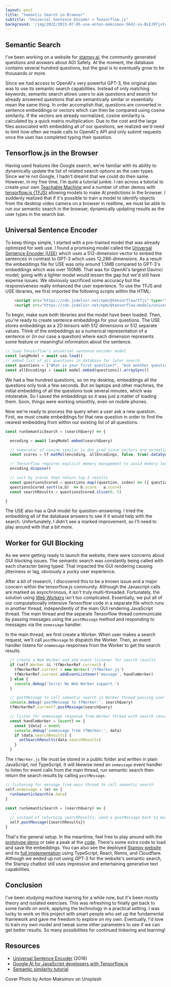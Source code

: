 ```yaml
---
layout: post
title: "Semantic Search in Browser"
subtitle: "Universal Sentence Encoder + Tensorflow.js"
background: '/img/2022/2022-07-05-use-anton-maksimov-5642-su-BLEJ9Tjstc4-unsplash.jpg'
---
```


## Semantic Search

I've been working on a website for [stampy.ai](https://stampy.ai/wiki/Stampy), the community generated questions and answers about AGI Safety. At the moment, the database contains several hundred questions, but the goal is to eventually grow to be thousands or more.

Since we had access to OpenAI's very powerful GPT-3, the original plan was to use its semantic search capabilities. Instead of only matching keywords, semantic search allows users to ask questions and search for already answered questions that are semantically similar or essentially mean the same thing. In order accomplish that, questions are converted in sentence embeddings or vectors which can then be compared using cosine similarity. If the vectors are already normalized, cosine similarity is calculated by a quick matrix multiplication. Due to the cost and the large files associated with embedding all of our questions, we realized we'd need to limit how often we made calls to OpenAI's API and only submit requests once the user has completed typing their question.

## Tensorflow.js in the Browser

Having used features like Google search, we're familiar with its ability to dynamically update the list of related search options as the user types. Since we're not Google, I hadn't dreamt that we could do then same. However, in my free time, I'm quite a tutorial junkie. I ran across a tutorial to create your own [Teachable Machine](https://codelabs.developers.google.com/tensorflowjs-transfer-learning-teachable-machine#0) and a number of other demos with [tensorflow.js (TFJS)](https://tensorflow.github.io/tfjs/) allowing models to make AI predictions in the browser. I suddenly realized that if it's possible to train a model to identify objects from the desktop video camera on a browser in realtime, we must be able to run our semantic search in the browser, dynamically updating results as the user types in the search bar.

## Universal Sentence Encoder

To keep things simple, I started with a pre-trained model that was already optimized for web use. I found a promising model called the [Universal Sentence Encoder (USE)](https://github.com/tensorflow/tfjs-models/tree/master/universal-sentence-encoder) which uses a 512-dimension vector to embed the sentences in contrast to GPT-3 which uses 12,288-dimensions. As a result the embeddings file for USE was only around 1.5MB compared to GPT-3's embeddings which was over 150MB. That was for OpenAI's largest Davinci model; going with a lighter model would lessen the gap but we'd still have expense issues. We obviously sacrificed some accuracy but the responsiveness really enhanced the user experience. To use the TFJS and USE libraries, we first imported the following scripts within the HTML:

```html
    <script src="https://cdn.jsdelivr.net/npm/@tensorflow/tfjs" type="text/javascript"/>
    <script src="https://cdn.jsdelivr.net/npm/@tensorflow-models/universal-sentence-encoder"/>
```

To begin, make sure both libraries and the model have been loaded. Then, you're ready to create sentence embeddings for your questions. The USE stores embeddings as a 2D tensors with 512 dimensions or 512 separate values. Think of the embeddings as a numerical representation of a sentence or (in our case a question) where each dimension represents some feature or meaningful information about the sentence.

```javascript
// load Tensorflow's universal sentence encoder model
const langModel = await use.load()
// embed list of all questions in database for later search
const questions = ["What is your first question?", "Ask another question?"]
const allEncodings = (await model.embed(questions)).arraySync()
```

We had a few hundred questions, so on my desktop, embeddings all the questions only took a few seconds. But on laptops and other machines, the initial embedding of all the questions took several minutes, which was intolerable. So I saved the embeddings so it was just a matter of loading them. Soon, things were working smoothly, even on mobile phones.

Now we're ready to process the query when a user ask a new question. First, we must create embeddings for that new question in order to find the nearest embedding from within our existing list of all questions.

```javascript
const runSemanticSearch = (searchQuery) => {

  encoding = await langModel.embed(searchQuery)

  // numerator of cosine similar is dot prod since vectors are normalized
  const scores = tf.matMul(encoding, allEncodings, false, true).dataSync()

  // Tensorflow requires explicit memory management to avoid memory leaks
  encoding.dispose()

  // sort by scores then return top 5 results
  const questionsScored = questions.map((question, index) => ({ question, score }))
  questionsScored.sort((a,b)  => b.score - a.score)
  const searchResults = questionsScored.slice(0, 5)

}
```

The USE also has a QnA model for question-answering. I tried the embedding all of the database answers to see if it would help with the search. Unfortunately, I didn't see a marked improvement, so I'll need to play around with that a bit more.

## Worker for GUI Blocking

As we were getting ready to launch the website, there were concerns about GUI blocking issues. The semantic search was constantly being called with each character being typed. That impacted the GUI rendering causing jitteriness or lag, obviously a yucky user experience.

After a bit of research, I discovered this to be a known issue and a major concern within the tensorflow.js community. Although the Javascript calls are marked as asynchronous, it isn't truly multi-threaded. Fortunately, the solution using [Web Workers](https://developer.mozilla.org/en-US/docs/Web/API/Web_Workers_API/Using_web_workers) isn't too complicated. Essentially, we put all of our computationally intensive Tensorflow code in a separate file which runs in another thread, independently of the main GUI rendering JavaScript thread. The main thread and the separate Tensorflow thread communicate by passing messages using the `postMessage` method and responding to messages via the `onmessage` handler.

In the main thread, we first create a Worker. When user makes a search request, we'll call `postMessage` to dispatch the Worker. Then, an event handler listens for `onmmesage` responses from the Worker to get the search results.

```javascript
  // create a Web Worker and add event listener for search results
  if (self.Worker && !tfWorkerRef.current) {
    tfWorkerRef.current = new Worker('/tfWorker.js')
    tfWorkerRef.current.addEventListener('message', handleWorker)
  } else {
    console.debug('Sorry! No Web Worker support.')
  }

  // postMessage to call semantic search in Worker thread passing user's search query
  console.debug('postMessage to tfWorker:', searchQuery)
  tfWorkerRef.current?.postMessage(searchQuery)

  // listen for onmessage response from Worker thread with search results
  const handleWorker = (event) => {
    const {data} = event
    console.debug('onmessage from tfWorker:', data)
    if (data.searchResults) {
      setSearchResults(data.searchResults)
    }
  }
```

The `tfWorker.js` file must be stored in a public folder and written in plain JavaScript, not TypeScript. It will likewise need an `onmessage` event handler to listen for event calls from the main thread, run semantic search then return the search results by calling `postMessage`.

```javascript
// listening for message from main thread to call semantic search
self.onmessage = (e) => {
  runSemanticSearch(e.data)
}

const runSemanticSearch = (searchQuery) => {
  ...
  // instead of returning searchResults, send a postMessage back to main thread
  self.postMessage({searchResults})
}
```

That's the general setup. In the meantime, feel free to play around with the [prototype demo](https://square-pine-garment.glitch.me/) or take a peak at the [code](https://github.com/ccstan99/stampy-tfjs). There's some extra code to load and save the embeddings. You can also see the deployed [Stampy website](http://ui.stampy.ai/) and its [full implementation](https://github.com/StampyAI/stampy-ui) using TypeScript, React, Remix, and Cloudflare. Although we ended up not using GPT-3 for the website's semantic search, the Stampy chatbot still uses impressive and entertaining generative text capabilities.

## Conclusion

I've been studying machine learning for a while now, but it's been mostly theory and isolated exercises. This was refreshing to finally get back to some hands on work, applying the technology in a practical setting. I was lucky to work on this project with smart people who set up the fundamental framework and gave me freedom to explore on my own. Eventually, I'd love to train my own model and tweak some other parameters to see if we can get better results. So many possibilities for continued tinkering and learning!

## Resources

- [Universal Sentence Encoder](https://arxiv.org/abs/1803.11175) (2018)
- [Google AI for JavaScript developers with Tensorflow.js](https://www.edx.org/course/google-ai-for-javascript-developers-with-tensorflowjs)
- [Semantic similarity tutorial](https://www.tensorflow.org/hub/tutorials/semantic_similarity_with_tf_hub_universal_encoder)

<figcaption>Cover Photo by Anton Maksimov on Unsplash</figcaption>
